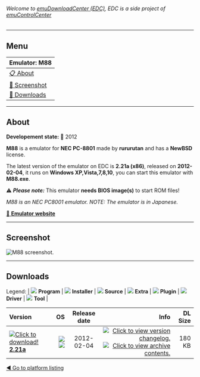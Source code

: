 ###### Welcome to [emuDownloadCenter (EDC)](https://github.com/PhoenixInteractiveNL/emuDownloadCenter/wiki/), EDC is a side project of [emuControlCenter](https://github.com/PhoenixInteractiveNL/emuControlCenter/wiki/)
***
## Menu
| **Emulator: M88** |
|:---------|
| [:clipboard: About](#about) |
| [:sunrise: Screenshot](#screenshot) |
| [:floppy_disk: Downloads](#downloads) |
***
## About
**Developement state:** :red_circle: 2012

**M88** is a emulator for **NEC PC-8801** made by **rururutan** and has a **NewBSD** license.

The latest version of the emulator on EDC is **2.21a (x86)**, released on **2012-02-04**, it runs on **Windows XP,Vista,7,8,10**, you can start this emulator with **M88.exe**.

:warning: _**Please note:**_ This emulator **needs BIOS image(s)** to start ROM files!

_M88 is an NEC PC8001 emulator. NOTE: The emulator is in Japanese._

[:link: **Emulator website**](http://github.com/rururutan/m88)
***
## Screenshot
![](https://raw.githubusercontent.com/PhoenixInteractiveNL/emuDownloadCenter/master/hooks/m88/emulator_screen_01.jpg "M88 screenshot.")
***
## Downloads
Legend: | 
![](https://raw.githubusercontent.com/wiki/PhoenixInteractiveNL/emuDownloadCenter/images_misc/icon_program_24.png) **Program** | 
![](https://raw.githubusercontent.com/wiki/PhoenixInteractiveNL/emuDownloadCenter/images_misc/icon_installer_24.png) **Installer** | 
![](https://raw.githubusercontent.com/wiki/PhoenixInteractiveNL/emuDownloadCenter/images_misc/icon_source_code_24.png) **Source** | 
![](https://raw.githubusercontent.com/wiki/PhoenixInteractiveNL/emuDownloadCenter/images_misc/icon_extra_24.png) **Extra** | 
![](https://raw.githubusercontent.com/wiki/PhoenixInteractiveNL/emuDownloadCenter/images_misc/icon_plugin_24.png) **Plugin** | 
![](https://raw.githubusercontent.com/wiki/PhoenixInteractiveNL/emuDownloadCenter/images_misc/icon_driver_24.png) **Driver** | 
![](https://raw.githubusercontent.com/wiki/PhoenixInteractiveNL/emuDownloadCenter/images_misc/icon_tool_24.png) **Tool** | 
 
| Version | OS | Release date | Info | DL Size |
|:--------|---:|:------------:|-----:|--------:|
| [![](https://raw.githubusercontent.com/wiki/PhoenixInteractiveNL/emuDownloadCenter/images_misc/icon_program_24.png "Click to download!")  **2.21a**](https://github.com/PhoenixInteractiveNL/edc-repo0004/raw/master/m88/2.21a.7z) | ![](https://raw.githubusercontent.com/wiki/PhoenixInteractiveNL/emuDownloadCenter/images_misc/logo_windows_24.png) ![](https://raw.githubusercontent.com/wiki/PhoenixInteractiveNL/emuDownloadCenter/images_misc/icon_32-bit_24.png) | 2012-02-04 | [![](https://raw.githubusercontent.com/wiki/PhoenixInteractiveNL/emuDownloadCenter/images_misc/logo_changelog_24.png "Click to view version changelog.")](https://github.com/PhoenixInteractiveNL/edc-repo0004/blob/master/m88/2.21a_changelog.txt) [![](https://raw.githubusercontent.com/wiki/PhoenixInteractiveNL/emuDownloadCenter/images_misc/logo_contents_24.png "Click to view archive contents.")](https://github.com/PhoenixInteractiveNL/edc-repo0004/blob/master/m88/2.21a_contents.txt) | 180 KB |

[:arrow_backward: Go to platform listing](https://github.com/PhoenixInteractiveNL/emuDownloadCenter/wiki/EDC-Platform-List)
